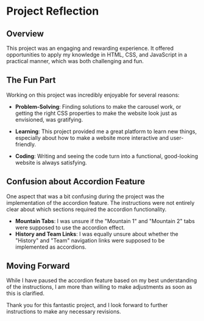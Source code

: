 # Project Reflection

## Overview

This project was an engaging and rewarding experience. It offered opportunities to apply my knowledge in HTML, CSS, and JavaScript in a practical manner, which was both challenging and fun.

## The Fun Part

Working on this project was incredibly enjoyable for several reasons:

- **Problem-Solving**: Finding solutions to make the carousel work, or getting the right CSS properties to make the website look just as envisioned, was gratifying.
- **Learning**: This project provided me a great platform to learn new things, especially about how to make a website more interactive and user-friendly.

- **Coding**: Writing and seeing the code turn into a functional, good-looking website is always satisfying.

## Confusion about Accordion Feature

One aspect that was a bit confusing during the project was the implementation of the accordion feature. The instructions were not entirely clear about which sections required the accordion functionality.

- **Mountain Tabs**: I was unsure if the "Mountain 1" and "Mountain 2" tabs were supposed to use the accordion effect.
- **History and Team Links**: I was equally unsure about whether the "History" and "Team" navigation links were supposed to be implemented as accordions.

## Moving Forward

While I have paused the accordion feature based on my best understanding of the instructions, I am more than willing to make adjustments as soon as this is clarified.

Thank you for this fantastic project, and I look forward to further instructions to make any necessary revisions.

